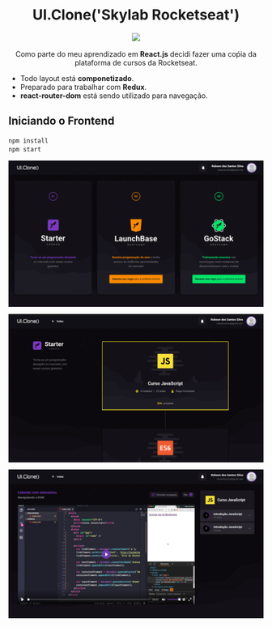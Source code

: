 <h1 align="center">UI.Clone('Skylab Rocketseat')</h1>
<p align="center">
  <a aria-label="Versão do React" href="https://github.com/facebook/react/blob/master/CHANGELOG.md#16120-november-14-2019">
    <img src="https://img.shields.io/badge/react-16.13.1-informational?logo=react"></img>
  </a>
</p>

<p align="center">
    Como parte do meu aprendizado em <strong>React.js</strong> decidi fazer uma coṕia da plataforma de cursos da Rocketseat. 
</p>

- Todo layout está <strong>componetizado</strong>.
- Preparado para trabalhar com <strong>Redux</strong>.
- <strong>react-router-dom</strong> está sendo utilizado para navegação.

## Iniciando o Frontend
```bash
npm install
npm start
```

<img src="./static/home.png" align="center"></img>

<img src="./static/course.png" align="center"></img>

<img src="./static/lessons.png" align="center"></img>